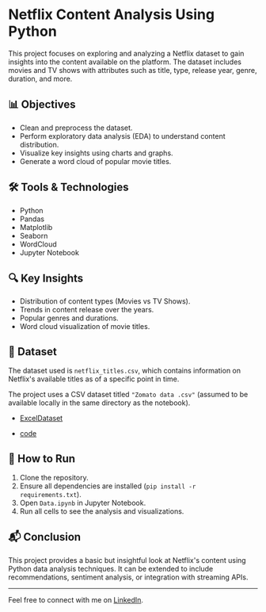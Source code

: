 # Netflix Content Analysis Using Python

This project focuses on exploring and analyzing a Netflix dataset to gain insights into the content available on the platform. The dataset includes movies and TV shows with attributes such as title, type, release year, genre, duration, and more.

## 📊 Objectives
- Clean and preprocess the dataset.
- Perform exploratory data analysis (EDA) to understand content distribution.
- Visualize key insights using charts and graphs.
- Generate a word cloud of popular movie titles.

## 🛠️ Tools & Technologies
- Python
- Pandas
- Matplotlib
- Seaborn
- WordCloud
- Jupyter Notebook

## 🔍 Key Insights
- Distribution of content types (Movies vs TV Shows).
- Trends in content release over the years.
- Popular genres and durations.
- Word cloud visualization of movie titles.

## 📁 Dataset
The dataset used is `netflix_titles.csv`, which contains information on Netflix's available titles as of a specific point in time.

The project uses a CSV dataset titled `"Zomato data .csv"` (assumed to be available locally in the same directory as the notebook).
- <a href="netflix_titles.csv">ExcelDataset</a>

- <a href="zomato,project.ipynb">code </a>

## 📌 How to Run
1. Clone the repository.
2. Ensure all dependencies are installed (`pip install -r requirements.txt`).
3. Open `Data.ipynb` in Jupyter Notebook.
4. Run all cells to see the analysis and visualizations.

## 📬 Conclusion
This project provides a basic but insightful look at Netflix's content using Python data analysis techniques. It can be extended to include recommendations, sentiment analysis, or integration with streaming APIs.

---

Feel free to connect with me on [LinkedIn](https://www.linkedin.com/in/ramchandra-kanade-450582257).

